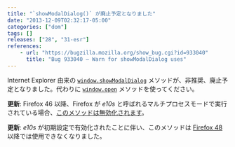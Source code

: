 ```yaml
---
title: "`showModalDialog()` が廃止予定となりました"
date: "2013-12-09T02:32:17-05:00"
categories: ["dom"]
tags: []
releases: ["28", "31-esr"]
references:
    - url: "https://bugzilla.mozilla.org/show_bug.cgi?id=933040"
      title: "Bug 933040 – Warn for showModalDialog uses"
---
```

Internet Explorer 由来の [`window.showModalDialog`](https://developer.mozilla.org/docs/Web/API/window.showModalDialog) メソッドが、非推奨、廃止予定となりました。代わりに [`window.open`](https://developer.mozilla.org/docs/Web/API/window.open) メソッドを使ってください。

**更新**: Firefox 46 以降、Firefox が *e10s* と呼ばれるマルチプロセスモードで実行されている場合、[このメソッドは無効化されます](https://www.fxsitecompat.dev/ja/docs/2015/showmodaldialog-has-been-disabled-in-multi-process-firefox/)。

**更新**: *e10s* が初期設定で有効化されたことに伴い、このメソッドは [Firefox 48](https://www.fxsitecompat.dev/ja/docs/2016/window-showmodaldialog-has-been-removed/) 以降では使用できなくなりました。
